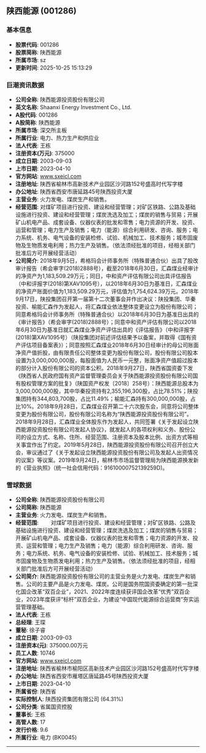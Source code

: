 ## 陕西能源 (001286)

### 基本信息

- **股票代码**: 001286
- **股票简称**: 陕西能源
- **所属市场**: sz
- **更新时间**: 2025-10-25 15:13:29

### 巨潮资讯数据

- **公司全称**: 陕西能源投资股份有限公司
- **英文名称**: Shaanxi Energy Investment Co., Ltd.
- **A股代码**: 001286
- **A股简称**: 陕西能源
- **所属市场**: 深交所主板
- **所属行业**: 电力、热力生产和供应业
- **法人代表**: 王栋
- **注册资本(万元)**: 375000
- **成立日期**: 2003-09-03
- **上市日期**: 2023-04-10
- **官方网站**: www.sxeicl.com
- **注册地址**: 陕西省榆林市高新技术产业园区沙河路152号盛高时代写字楼
- **办公地址**: 陕西省西安市唐延路45号陕西投资大厦
- **主营业务**: 火力发电、煤炭生产和销售。
- **经营范围**: 对煤矿项目进行投资、建设和经营管理；对矿区铁路、公路及基础设施进行投资、建设和经营管理；煤炭洗选及加工；煤炭的销售与贸易；开展矿山机电产品、成套设备、仪器仪表的批发和零售；电力资源的开发、投资、运营和管理；电力生产及销售；电力（能源）综合利用研发、咨询、服务；电力系统、机务、电气设备的安装检修、试验、机械加工、技术服务；城市固废物及生物质发电利用；热力生产及销售。（依法须经批准的项目，经相关部门批准后方可开展经营活动）
- **公司简介**: 2018年9月5日，希格玛会计师事务所（特殊普通合伙）出具了股改审计报告（希会审字(2018)2888号），截至2018年6月30日，汇森煤业经审计的净资产为1,183,509.29万元；同日，中和资产评估有限公司出具评估报告（中和评报字(2018)第XAV1095号），以2018年6月30日为基准日，汇森煤业的净资产账面价值为1,183,509.29万元，评估值为1,754,624.39万元。2018年9月17日，陕投集团召开第一届第十二次董事会并作出决议：陕投集团、华秦投资、榆能汇森作为发起人，将汇森煤业依法整体变更设立为股份有限公司；同意希格玛会计师事务所（特殊普通合伙）以2018年6月30日为基准日出具的《审计报告》（希会审字(2018)2888号）；同意中和资产评估有限公司以2018年6月30日为基准日就汇森煤业净资产评估出具的《评估报告》（中和评报字(2018)第XAV1095号）（陕投集团对前述评估结果予以备案，并取得《国有资产评估项目备案表》）；同意按照汇森煤业2018年6月30日经审计的母公司账面净资产值折股，由有限责任公司整体变更为股份有限公司，股份有限公司股本设置为3,000,000,000股，每股面值为人民币一元整，账面净资产值超过股本的部分计入股份有限公司的资本公积。2018年9月27日，陕西省国资委下发《陕西省人民政府国有资产监督管理委员会关于陕西能源投资股份有限公司国有股权管理方案的批复》（陕国资产权发〔2018〕258号）：陕西能源总股本为3,000,000,000股，其中华秦投资持有2,355,196,300股，占比78.51%；陕投集团持有344,803,700股，占比11.49%；榆能汇森持有300,000,000股，占比10%。2018年9月28日，汇森煤业召开第二十六次股东会，同意将公司整体变更为股份有限公司，股份有限公司名称为“陕西能源投资股份有限公司”。2018年9月28日，汇森煤业全体股东作为发起人，共同签署《关于发起设立陕西能源投资股份有限公司发起人协议》，就发起人的各项权利和义务、股份公司的设立方式、名称、住所、经营范围、注册资本及股本比例、出资方式等相关事宜作出了约定。2019年5月28日，陕西能源投资股份有限公司召开创立大会，审议通过了《关于发起设立陕西能源投资股份有限公司及发起人出资情况的议案》等议案。2019年9月24日，榆林市市场监督管理局为陕西能源换发新的《营业执照》（统一社会信用代码：91610000752139259D)。

### 雪球数据

- **公司全称**: 陕西能源投资股份有限公司
- **公司简称**: 陕西能源
- **主营业务**: 火力发电、煤炭生产和销售。
- **经营范围**: 　　对煤矿项目进行投资、建设和经营管理；对矿区铁路、公路及基础设施进行投资、建设和经营管理；煤炭洗选及加工；煤炭的销售与贸易；开展矿山机电产品、成套设备、仪器仪表的批发和零售；电力资源的开发、投资、运营和管理；电力生产及销售；电力（能源）综合利用研发、咨询、服务；电力系统、机务、电气设备的安装检修、试验、机械加工、技术服务；城市固废物及生物质发电利用；热力生产及销售。（依法须经批准的项目，经相关部门批准后方可开展经营活动）
- **公司简介**: 陕西能源投资股份有限公司的主营业务是火力发电、煤炭生产和销售。公司的主要产品是火力发电、煤炭。公司是国务院国资委确定的第一批深化国企改革“双百企业”，2021、2022年度连续获评国企改革“优秀”双百企业，2023年度获评“标杆”双百企业，为建设“中国现代能源综合运营商”夯实运营管理基础。
- **法人代表**: 王栋
- **总经理**: 王琛
- **董秘**: 徐子睿
- **成立日期**: 2003-09-03
- **注册资本(元)**: 375000.00万元
- **员工人数**: 10746
- **官方网站**: www.sxeicl.com
- **注册地址**: 陕西省榆林市榆阳区高新技术产业园区沙河路152号盛高时代写字楼
- **办公地址**: 陕西省西安市雁塔区唐延路45号陕西投资大厦
- **上市日期**: 2023-04-10
- **所属省份**: 陕西省
- **实际控制人**: 陕西投资集团有限公司 (64.31%)
- **公司分类**: 省属国资控股
- **董事长**: 王栋
- **高管人数**: 17
- **发行价格**: 9.6
- **所属行业**: 电力 (BK0045)

---